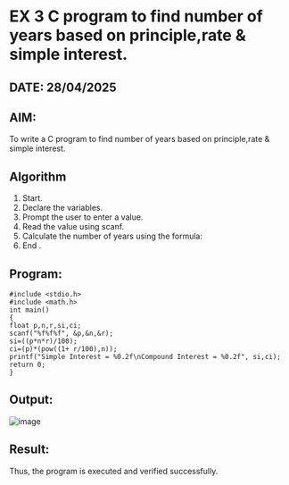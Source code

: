 # EX 3 C program to find number of years based on principle,rate & simple interest.
## DATE: 28/04/2025
## AIM:
To write a C program to find number of years based on principle,rate & simple interest.

## Algorithm

1. Start. 
2. Declare the variables. 
3. Prompt the user to enter a value. 
4. Read the value using scanf. 
5. Calculate the number of years using the formula: 
6. End .
   
## Program:
```
#include <stdio.h> 
#include <math.h> 
int main() 
{ 
float p,n,r,si,ci; 
scanf("%f%f%f", &p,&n,&r); 
si=((p*n*r)/100); 
ci=(p)*(pow((1+ r/100),n)); 
printf("Simple Interest = %0.2f\nCompound Interest = %0.2f", si,ci); 
return 0; 
}
```

## Output:
![image](https://github.com/user-attachments/assets/4355aa03-68b1-48aa-b155-6a26d41c2b54)



## Result:
Thus, the program is executed and verified successfully. 
